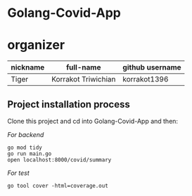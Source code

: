 # Golang-Covid-App
# organizer

| nickname | full-name           | github username |
| -------- | ------------------- | --------------- |
| Tiger    | Korrakot Triwichian | korrakot1396    |

## Project installation process

Clone this project and cd into Golang-Covid-App and then:

_For backend_

```shell
go mod tidy
go run main.go
open localhost:8000/covid/summary
```

_For test_

```shell
go tool cover -html=coverage.out 
```
